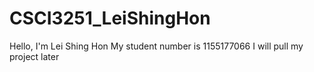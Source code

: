 # CSCI3251_LeiShingHon
Hello, I'm Lei Shing Hon
My student number is 1155177066
I will pull my project later
